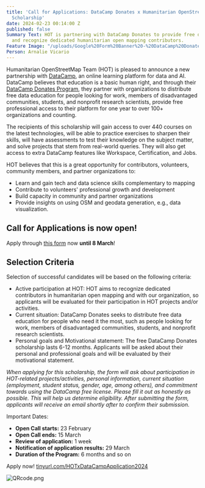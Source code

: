 ```yaml
---
title: 'Call for Applications: DataCamp Donates x Humanitarian OpenStreetMap Team
  Scholarship'
date: 2024-02-23 00:14:00 Z
published: false
Summary Text: HOT is partnering with DataCamp Donates to provide free data education
  and recognize dedicated humanitarian open mapping contributors.
Feature Image: "/uploads/Google%20Form%20Banner%20-%20DataCamp%20Donates%20x%20Humanitarian%20OpenStreetMap%20Team%20Scholarship%20Application%20Form.png"
Person: Arnalie Vicario
---
```


Humanitarian OpenStreetMap Team (HOT) is pleased to announce a new partnership with [DataCamp](http://datacamp.com), an online learning platform for data and AI. DataCamp believes that education is a basic human right, and through their [DataCamp Donates Program](https://www.datacamp.com/donates), they partner with organizations to distribute free data education for people looking for work, members of disadvantaged communities, students, and nonprofit research scientists, provide free professional access to their platform for one year to over 100+ organizations and counting. 

The recipients of this scholarship will gain access to over 440 courses on the latest technologies, will be able to practice exercises to sharpen their skills, will have assessments to test their knowledge on the subject matter, and solve projects that stem from real-world queries.  They will also get access to extra DataCamp features like Workspace, Certification, and Jobs. 

HOT believes that this is a great opportunity for contributors, volunteers, community members, and partner organizations to:
* Learn and gain tech and data science skills complementary to mapping
* Contribute to volunteers' professional growth and development
* Build capacity in community and partner organizations
* Provide insights on using OSM and geodata generation, e.g., data visualization.


## Call for Applications is now open!

Apply through [this form](tinyurl.com/HOTxDataCampApplication2024) now **until 8 March**!


## Selection Criteria

Selection of successful candidates will be based on the following criteria:
* Active participation at HOT: HOT aims to recognize dedicated contributors in humanitarian open mapping and with our organization, so applicants will be evaluated for their participation in HOT projects and/or activities.
* Current situation: DataCamp Donates seeks to distribute free data education for people who need it the most, such as people looking for work, members of disadvantaged communities, students, and nonprofit research scientists.
* Personal goals and Motivational statement: The free DataCamp Donates scholarship lasts 6-12 months. Applicants will be asked about their personal and professional goals and will be evaluated by their motivational statement.

*When applying for this scholarship, the form will ask about participation in HOT-related projects/activities, personal information, current situation (employment, student status, gender, age, among others), and commitment towards using the DataCamp free license. Please fill it out as honestly as possible. This will help us determine eligibility. After submitting the form, applicants will receive an email shortly after to confirm their submission.*

Important Dates:
* **Open Call starts:** 23 February
* **Open Call ends:** 15 March
* **Review of application:** 1 week
* **Notification of application results:** 29 March
* **Duration of the Program:** 6 months and so on


Apply now!  [tinyurl.com/HOTxDataCampApplication2024](tinyurl.com/HOTxDataCampApplication2024)

![QRcode.png](/uploads/QRcode.png)